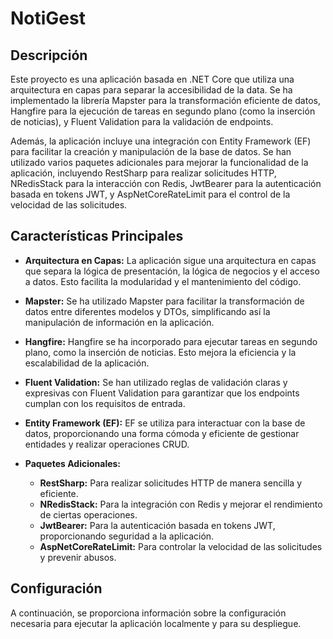 # NotiGest

## Descripción

Este proyecto es una aplicación basada en .NET Core que utiliza una arquitectura en capas para separar la accesibilidad de la data. Se ha implementado la librería Mapster para la transformación eficiente de datos, Hangfire para la ejecución de tareas en segundo plano (como la inserción de noticias), y Fluent Validation para la validación de endpoints.

Además, la aplicación incluye una integración con Entity Framework (EF) para facilitar la creación y manipulación de la base de datos. Se han utilizado varios paquetes adicionales para mejorar la funcionalidad de la aplicación, incluyendo RestSharp para realizar solicitudes HTTP, NRedisStack para la interacción con Redis, JwtBearer para la autenticación basada en tokens JWT, y AspNetCoreRateLimit para el control de la velocidad de las solicitudes.

## Características Principales

- **Arquitectura en Capas:** La aplicación sigue una arquitectura en capas que separa la lógica de presentación, la lógica de negocios y el acceso a datos. Esto facilita la modularidad y el mantenimiento del código.

- **Mapster:** Se ha utilizado Mapster para facilitar la transformación de datos entre diferentes modelos y DTOs, simplificando así la manipulación de información en la aplicación.

- **Hangfire:** Hangfire se ha incorporado para ejecutar tareas en segundo plano, como la inserción de noticias. Esto mejora la eficiencia y la escalabilidad de la aplicación.

- **Fluent Validation:** Se han utilizado reglas de validación claras y expresivas con Fluent Validation para garantizar que los endpoints cumplan con los requisitos de entrada.

- **Entity Framework (EF):** EF se utiliza para interactuar con la base de datos, proporcionando una forma cómoda y eficiente de gestionar entidades y realizar operaciones CRUD.

- **Paquetes Adicionales:**
  - **RestSharp:** Para realizar solicitudes HTTP de manera sencilla y eficiente.
  - **NRedisStack:** Para la integración con Redis y mejorar el rendimiento de ciertas operaciones.
  - **JwtBearer:** Para la autenticación basada en tokens JWT, proporcionando seguridad a la aplicación.
  - **AspNetCoreRateLimit:** Para controlar la velocidad de las solicitudes y prevenir abusos.

## Configuración

A continuación, se proporciona información sobre la configuración necesaria para ejecutar la aplicación localmente y para su despliegue.

